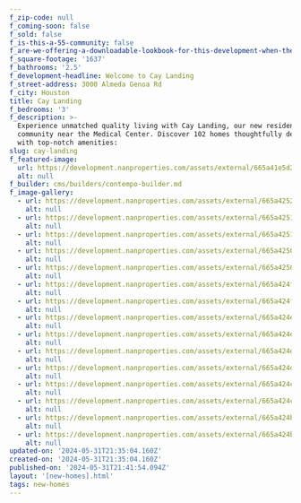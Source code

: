 ```yaml
---
f_zip-code: null
f_coming-soon: false
f_sold: false
f_is-this-a-55-community: false
f_are-we-offering-a-downloadable-lookbook-for-this-development-when-they-submit-their-contact-info: false
f_square-footage: '1637'
f_bathrooms: '2.5'
f_development-headline: Welcome to Cay Landing
f_street-address: 3000 Almeda Genoa Rd
f_city: Houston
title: Cay Landing
f_bedrooms: '3'
f_description: >-
  Experience unmatched quality living with Cay Landing, our new residential
  community near the Medical Center. Discover 102 homes thoughtfully designed
  with top-notch amenities:
slug: cay-landing
f_featured-image:
  url: https://development.nanproperties.com/assets/external/665a41e5d2b78095815659bc_tp-001-10.webp
  alt: null
f_builder: cms/builders/contempo-builder.md
f_image-gallery:
  - url: https://development.nanproperties.com/assets/external/665a42520d8d76362a9ba74f_tp-020-9.webp
    alt: null
  - url: https://development.nanproperties.com/assets/external/665a4251dc562072907e81cf_tp-019-8.webp
    alt: null
  - url: https://development.nanproperties.com/assets/external/665a42512d12ed62e8574e59_tp-018-10.webp
    alt: null
  - url: https://development.nanproperties.com/assets/external/665a4250765980c07e8fb13c_tp-017-8.webp
    alt: null
  - url: https://development.nanproperties.com/assets/external/665a425016af8b82293dddb4_tp-016-6.webp
    alt: null
  - url: https://development.nanproperties.com/assets/external/665a424fe4e1718e41cc3e50_tp-012-9.webp
    alt: null
  - url: https://development.nanproperties.com/assets/external/665a424f412509aca168faa0_tp-011-10.webp
    alt: null
  - url: https://development.nanproperties.com/assets/external/665a424edc562072907e8055_tp-010-8.webp
    alt: null
  - url: https://development.nanproperties.com/assets/external/665a424e941d3c41da5220f1_tp-009-10.webp
    alt: null
  - url: https://development.nanproperties.com/assets/external/665a424d077b032becc01477_tp-008-9.webp
    alt: null
  - url: https://development.nanproperties.com/assets/external/665a424d4f7140b7bf219828_tp-007-10.webp
    alt: null
  - url: https://development.nanproperties.com/assets/external/665a424c73e28d326969d7a8_tp-006-10.webp
    alt: null
  - url: https://development.nanproperties.com/assets/external/665a424cd6e0df525f69ac0a_tp-005-9.webp
    alt: null
  - url: https://development.nanproperties.com/assets/external/665a424b73e28d326969d6ee_tp-004-5.webp
    alt: null
  - url: https://development.nanproperties.com/assets/external/665a424b6babe10dc557889d_tp-002-7.webp
    alt: null
updated-on: '2024-05-31T21:35:04.160Z'
created-on: '2024-05-31T21:35:04.160Z'
published-on: '2024-05-31T21:41:54.094Z'
layout: '[new-homes].html'
tags: new-homes
---
```



